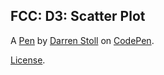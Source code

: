 FCC: D3: Scatter Plot
---------------------


A [Pen](https://codepen.io/dstollbyu/pen/eYpZxKz) by [Darren Stoll](https://codepen.io/dstollbyu) on [CodePen](https://codepen.io).

[License](https://codepen.io/dstollbyu/pen/eYpZxKz/license).